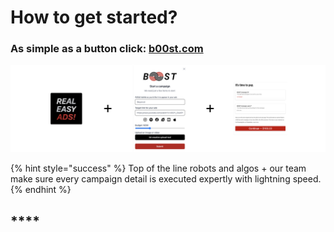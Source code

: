 # How to get started?

### As simple as a button click: [b00st.com](https://b00st.com)

![](../../.gitbook/assets/how-it-works-easy-button.png)

{% hint style="success" %}
Top of the line robots and algos + our team make sure every campaign detail is executed expertly with lightning speed.&#x20;
{% endhint %}

## ****
